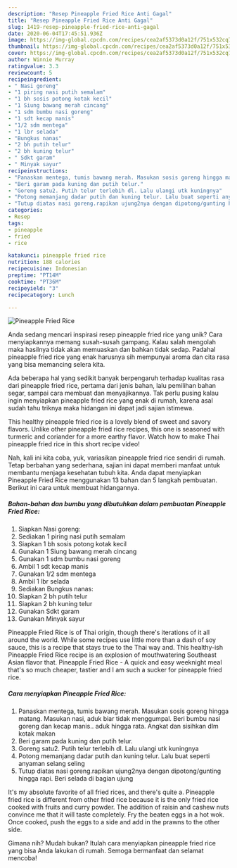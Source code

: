 ```yaml
---
description: "Resep Pineapple Fried Rice Anti Gagal"
title: "Resep Pineapple Fried Rice Anti Gagal"
slug: 1419-resep-pineapple-fried-rice-anti-gagal
date: 2020-06-04T17:45:51.936Z
image: https://img-global.cpcdn.com/recipes/cea2af5373d0a12f/751x532cq70/pineapple-fried-rice-foto-resep-utama.jpg
thumbnail: https://img-global.cpcdn.com/recipes/cea2af5373d0a12f/751x532cq70/pineapple-fried-rice-foto-resep-utama.jpg
cover: https://img-global.cpcdn.com/recipes/cea2af5373d0a12f/751x532cq70/pineapple-fried-rice-foto-resep-utama.jpg
author: Winnie Murray
ratingvalue: 3.3
reviewcount: 5
recipeingredient:
- " Nasi goreng"
- "1 piring nasi putih semalam"
- "1 bh sosis potong kotak kecil"
- "1 Siung bawang merah cincang"
- "1 sdm bumbu nasi goreng"
- "1 sdt kecap manis"
- "1/2 sdm mentega"
- "1 lbr selada"
- "Bungkus nanas"
- "2 bh putih telur"
- "2 bh kuning telur"
- " Sdkt garam"
- " Minyak sayur"
recipeinstructions:
- "Panaskan mentega, tumis bawang merah. Masukan sosis goreng hingga matang. Masukan nasi, aduk biar tidak menggumpal. Beri bumbu nasi goreng dan kecap manis.. aduk hingga rata. Angkat dan sisihkan dlm kotak makan"
- "Beri garam pada kuning dan putih telur."
- "Goreng satu2. Putih telur terlebih dl. Lalu ulangi utk kuningnya"
- "Potong memanjang dadar putih dan kuning telur. Lalu buat seperti anyaman selang seling"
- "Tutup diatas nasi goreng.rapikan ujung2nya dengan dipotong/gunting hingga rapi. Beri selada di bagian ujung"
categories:
- Resep
tags:
- pineapple
- fried
- rice

katakunci: pineapple fried rice 
nutrition: 188 calories
recipecuisine: Indonesian
preptime: "PT14M"
cooktime: "PT36M"
recipeyield: "3"
recipecategory: Lunch

---
```



![Pineapple Fried Rice](https://img-global.cpcdn.com/recipes/cea2af5373d0a12f/751x532cq70/pineapple-fried-rice-foto-resep-utama.jpg)

Anda sedang mencari inspirasi resep pineapple fried rice yang unik? Cara menyiapkannya memang susah-susah gampang. Kalau salah mengolah maka hasilnya tidak akan memuaskan dan bahkan tidak sedap. Padahal pineapple fried rice yang enak harusnya sih mempunyai aroma dan cita rasa yang bisa memancing selera kita.

Ada beberapa hal yang sedikit banyak berpengaruh terhadap kualitas rasa dari pineapple fried rice, pertama dari jenis bahan, lalu pemilihan bahan segar, sampai cara membuat dan menyajikannya. Tak perlu pusing kalau ingin menyiapkan pineapple fried rice yang enak di rumah, karena asal sudah tahu triknya maka hidangan ini dapat jadi sajian istimewa.

This healthy pineapple fried rice is a lovely blend of sweet and savory flavors. Unlike other pineapple fried rice recipes, this one is seasoned with turmeric and coriander for a more earthy flavor. Watch how to make Thai pineapple fried rice in this short recipe video!


Nah, kali ini kita coba, yuk, variasikan pineapple fried rice sendiri di rumah. Tetap berbahan yang sederhana, sajian ini dapat memberi manfaat untuk membantu menjaga kesehatan tubuh kita. Anda dapat menyiapkan Pineapple Fried Rice menggunakan 13 bahan dan 5 langkah pembuatan. Berikut ini cara untuk membuat hidangannya.

<!--inarticleads1-->

##### Bahan-bahan dan bumbu yang dibutuhkan dalam pembuatan Pineapple Fried Rice:

1. Siapkan  Nasi goreng:
1. Sediakan 1 piring nasi putih semalam
1. Siapkan 1 bh sosis potong kotak kecil
1. Gunakan 1 Siung bawang merah cincang
1. Gunakan 1 sdm bumbu nasi goreng
1. Ambil 1 sdt kecap manis
1. Gunakan 1/2 sdm mentega
1. Ambil 1 lbr selada
1. Sediakan Bungkus nanas:
1. Siapkan 2 bh putih telur
1. Siapkan 2 bh kuning telur
1. Gunakan  Sdkt garam
1. Gunakan  Minyak sayur


Pineapple Fried Rice is of Thai origin, though there&#39;s iterations of it all around the world. While some recipes use little more than a dash of soy sauce, this is a recipe that stays true to the Thai way and. This healthy-ish Pineapple Fried Rice recipe is an explosion of mouthwatering Southeast Asian flavor that. Pineapple Fried Rice - A quick and easy weeknight meal that&#39;s so much cheaper, tastier and I am such a sucker for pineapple fried rice. 

<!--inarticleads2-->

##### Cara menyiapkan Pineapple Fried Rice:

1. Panaskan mentega, tumis bawang merah. Masukan sosis goreng hingga matang. Masukan nasi, aduk biar tidak menggumpal. Beri bumbu nasi goreng dan kecap manis.. aduk hingga rata. Angkat dan sisihkan dlm kotak makan
1. Beri garam pada kuning dan putih telur.
1. Goreng satu2. Putih telur terlebih dl. Lalu ulangi utk kuningnya
1. Potong memanjang dadar putih dan kuning telur. Lalu buat seperti anyaman selang seling
1. Tutup diatas nasi goreng.rapikan ujung2nya dengan dipotong/gunting hingga rapi. Beri selada di bagian ujung


It&#39;s my absolute favorite of all fried rices, and there&#39;s quite a. Pineapple fried rice is different from other fried rice because it is the only fried rice cooked with fruits and curry powder. The addition of raisin and cashew nuts convince me that it will taste completely. Fry the beaten eggs in a hot wok. Once cooked, push the eggs to a side and add in the prawns to the other side. 

Gimana nih? Mudah bukan? Itulah cara menyiapkan pineapple fried rice yang bisa Anda lakukan di rumah. Semoga bermanfaat dan selamat mencoba!
